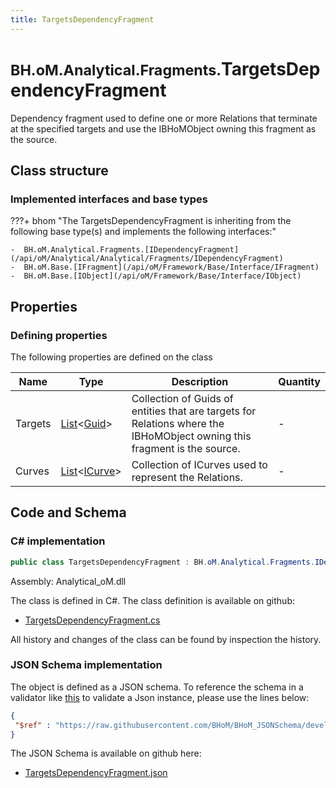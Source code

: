 ```yaml
---
title: TargetsDependencyFragment
---
```


# <small>BH.oM.Analytical.Fragments.</small>**TargetsDependencyFragment**

Dependency fragment used to define one or more Relations that terminate at the specified targets and use the IBHoMObject owning this fragment as the source.

## Class structure

### Implemented interfaces and base types

???+ bhom "The TargetsDependencyFragment is inheriting from the following base type(s) and implements the following interfaces:"

    -  BH.oM.Analytical.Fragments.[IDependencyFragment](/api/oM/Analytical/Analytical/Fragments/IDependencyFragment)
    -  BH.oM.Base.[IFragment](/api/oM/Framework/Base/Interface/IFragment)
    -  BH.oM.Base.[IObject](/api/oM/Framework/Base/Interface/IObject)


## Properties



### Defining properties

The following properties are defined on the class

| Name             | Type             | Description      | Quantity         |
|------------------|------------------|------------------|------------------|
| Targets | [List](https://learn.microsoft.com/en-us/dotnet/api/System.Collections.Generic.List-1?view=netstandard-2.0)&lt;[Guid](https://learn.microsoft.com/en-us/dotnet/api/System.Guid?view=netstandard-2.0)&gt; | Collection of Guids of entities that are targets for Relations where the IBHoMObject owning this fragment is the source. | - |
| Curves | [List](https://learn.microsoft.com/en-us/dotnet/api/System.Collections.Generic.List-1?view=netstandard-2.0)&lt;[ICurve](/api/oM/Dimensional/Geometry/Curve/ICurve)&gt; | Collection of ICurves used to represent the Relations. | - |


## Code and Schema

### C# implementation

``` C# title="C#"
public class TargetsDependencyFragment : BH.oM.Analytical.Fragments.IDependencyFragment, BH.oM.Base.IFragment, BH.oM.Base.IObject
```

Assembly: Analytical_oM.dll

The class is defined in C#. The class definition is available on github:

- [TargetsDependencyFragment.cs](https://github.com/BHoM/BHoM/blob/develop/Analytical_oM/Fragments\TargetsDependencyFragment.cs)

All history and changes of the class can be found by inspection the history.
### JSON Schema implementation

The object is defined as a JSON schema. To reference the schema in a validator like [this](https://www.jsonschemavalidator.net/) to validate a Json instance, please use the lines below:

``` json title="JSON Schema"
{
 "$ref" : "https://raw.githubusercontent.com/BHoM/BHoM_JSONSchema/develop/Analytical_oM/Fragments/TargetsDependencyFragment.json"
}
```

The JSON Schema is available on github here:

- [TargetsDependencyFragment.json](https://github.com/BHoM/BHoM_JSONSchema/blob/develop/Analytical_oM/Fragments/TargetsDependencyFragment.json)
